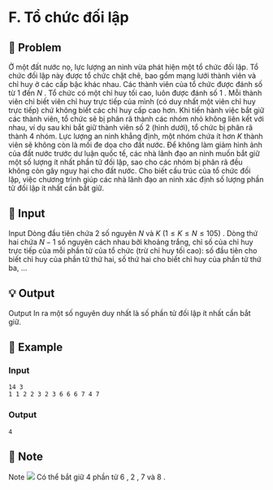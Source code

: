 # F. Tổ chức đối lập

## 📖 Problem

Ở một đất nước nọ, lực lượng an ninh vừa phát hiện một tổ chức đối lập. Tổ chức đối lập này được tổ chức chặt chẽ, bao gồm mạng lưới thành viên và chỉ huy ở các cấp bậc khác nhau. Các thành viên của tổ chức được đánh số từ
$1$
đến
$N$
. Tổ chức có một chỉ huy tối cao, luôn được đánh số
$1$
. Mỗi thành viên chỉ biết viên chỉ huy trực tiếp của mình (có duy nhất một viên chỉ huy trực tiếp) chứ không biết các chỉ huy cấp cao hơn.
Khi tiến hành việc bắt giữ các thành viên, tổ chức sẽ bị phân rã thành các nhóm nhỏ không liên kết với nhau, ví dụ sau khi bắt giữ thành viên số
$2$
(hình dưới), tổ chức bị phân rã thành
$4$
nhóm. Lực lượng an ninh khẳng định, một nhóm chứa ít hơn
$K$
thành viên sẽ không còn là mối đe dọa cho đất nước. Để không làm giảm hình ảnh của đất nước trước dư luận quốc tế, các nhà lãnh đạo an ninh muốn bắt giữ một số lượng ít nhất phần tử đối lập, sao cho các nhóm bị phân rã đều không còn gây nguy hại cho đất nước.
Cho biết cấu trúc của tổ chức đối lập, việc chương trình giúp các nhà lãnh đạo an ninh xác định số lượng phần tử đối lập ít nhất cần bắt giữ.


## 🧩 Input

Input
Dòng đầu tiên chứa
$2$
số nguyên
$N$
và
$K$
$(1 ≤K≤N≤ 105)$
.
Dòng thứ hai chứa
$N- 1$
số nguyên cách nhau bởi khoảng trắng, chỉ số của chỉ huy trực tiếp của mỗi phần tử của tổ chức (trừ chỉ huy tối cao): số đầu tiên cho biết chỉ huy của phần tử thứ hai, số thứ hai cho biết chỉ huy của phần tử thứ ba, ...


## 💡 Output

Output
In ra một số nguyên duy nhất là số phần tử đối lập ít nhất cần bắt giữ.


## 🧠 Example

### Input

```text
14 3
1 1 2 2 3 2 3 6 6 6 7 4 7
```

### Output

```text
4
```



## 📝 Note

Note
![](https://espresso.codeforces.com/e686438925bf1d305d8156839ff512aa4ca1a9b4.png)
Có thể bắt giữ
$4$
phần tử
$6$
,
$2$
,
$7$
và
$8$
.

